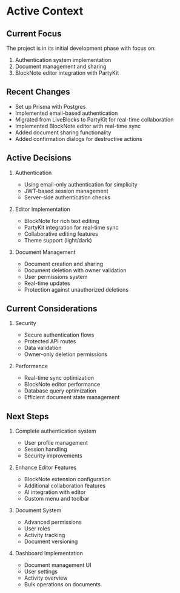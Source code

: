 # Active Context

## Current Focus

The project is in its initial development phase with focus on:

1. Authentication system implementation
2. Document management and sharing
3. BlockNote editor integration with PartyKit

## Recent Changes

- Set up Prisma with Postgres
- Implemented email-based authentication
- Migrated from LiveBlocks to PartyKit for real-time collaboration
- Implemented BlockNote editor with real-time sync
- Added document sharing functionality
- Added confirmation dialogs for destructive actions

## Active Decisions

1. Authentication

   - Using email-only authentication for simplicity
   - JWT-based session management
   - Server-side authentication checks

2. Editor Implementation

   - BlockNote for rich text editing
   - PartyKit integration for real-time sync
   - Collaborative editing features
   - Theme support (light/dark)

3. Document Management
   - Document creation and sharing
   - Document deletion with owner validation
   - User permissions system
   - Real-time updates
   - Protection against unauthorized deletions

## Current Considerations

1. Security

   - Secure authentication flows
   - Protected API routes
   - Data validation
   - Owner-only deletion permissions

2. Performance
   - Real-time sync optimization
   - BlockNote editor performance
   - Database query optimization
   - Efficient document state management

## Next Steps

1. Complete authentication system

   - User profile management
   - Session handling
   - Security improvements

2. Enhance Editor Features

   - BlockNote extension configuration
   - Additional collaboration features
   - AI integration with editor
   - Custom menu and toolbar

3. Document System

   - Advanced permissions
   - User roles
   - Activity tracking
   - Document versioning

4. Dashboard Implementation
   - Document management UI
   - User settings
   - Activity overview
   - Bulk operations on documents
